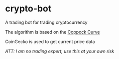 # crypto-bot

A trading bot for trading cryptocurrency

The algorithm is based on the <a href="https://en.wikipedia.org/wiki/Coppock_curve" target="_blank">Coppock Curve</a>

CoinGecko is used to get current price data

_ATT: I am no trading expert, use this at your own risk_
